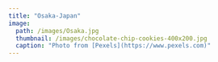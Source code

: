 ```yaml
---
title: "Osaka-Japan"
image: 
  path: /images/Osaka.jpg
  thumbnail: /images/chocolate-chip-cookies-400x200.jpg
  caption: "Photo from [Pexels](https://www.pexels.com)"
---
```


